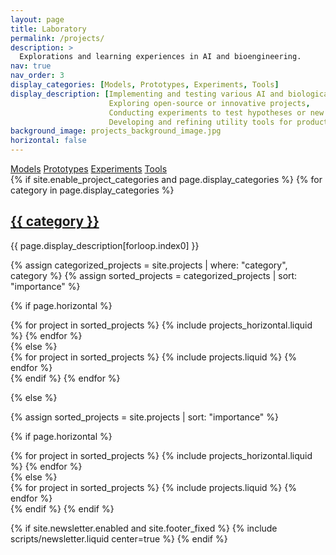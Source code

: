 ```yaml
---
layout: page
title: Laboratory
permalink: /projects/
description: >
  Explorations and learning experiences in AI and bioengineering.
nav: true
nav_order: 3
display_categories: [Models, Prototypes, Experiments, Tools]
display_description: [Implementing and testing various AI and biological models for research and development, 
                      Exploring open-source or innovative projects, 
                      Conducting experiments to test hypotheses or new methodologies in AI and biological processes, 
                      Developing and refining utility tools for productivity enhancement]
background_image: projects_background_image.jpg
horizontal: false
---
```


<!-- Add jump links -->
<div class="jump-links-container">
  <div class="jump-links">
    <a href="#Models">Models</a>
    <a href="#Prototypes">Prototypes</a>
    <a href="#Experiments">Experiments</a>
    <a href="#Tools">Tools</a>
  </div>
</div>

<!-- pages/projects.md -->
<div class="projects">
{% if site.enable_project_categories and page.display_categories %}
  <!-- Display categorized projects -->
  {% for category in page.display_categories %}
  <a id="{{ category }}" href=".#{{ category }}">
    <h2 class="category">{{ category }}</h2>
  </a>

  <!-- Display corresponding description for the category -->
  <p class="category-description">{{ page.display_description[forloop.index0] }}</p>

  {% assign categorized_projects = site.projects | where: "category", category %}
  {% assign sorted_projects = categorized_projects | sort: "importance" %}
  <!-- Generate cards for each project -->
  {% if page.horizontal %}
  <div class="container">
    <div class="row row-cols-1 row-cols-md-2">
    {% for project in sorted_projects %}
      {% include projects_horizontal.liquid %}
    {% endfor %}
    </div>
  </div>
  {% else %}
  <div class="row row-cols-1 row-cols-md-3">
    {% for project in sorted_projects %}
      {% include projects.liquid %}
    {% endfor %}
  </div>
  {% endif %}
  {% endfor %}

{% else %}

<!-- Display projects without categories -->

{% assign sorted_projects = site.projects | sort: "importance" %}

  <!-- Generate cards for each project -->

{% if page.horizontal %}

  <div class="container">
    <div class="row row-cols-1 row-cols-md-2">
    {% for project in sorted_projects %}
      {% include projects_horizontal.liquid %}
    {% endfor %}
    </div>
  </div>
  {% else %}
  <div class="row row-cols-1 row-cols-md-3">
    {% for project in sorted_projects %}
      {% include projects.liquid %}
    {% endfor %}
  </div>
  {% endif %}
{% endif %}
</div>

{% if site.newsletter.enabled and site.footer_fixed %}
  {% include scripts/newsletter.liquid center=true %}
{% endif %}
